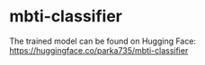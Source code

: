 # mbti-classifier

The trained model can be found on Hugging Face: https://huggingface.co/parka735/mbti-classifier
